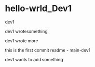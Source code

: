 # hello-wrld_Dev1
dev1

dev1 wrotesomething 

dev1 wrote more

this is the first commit readme - main-dev1

dev1 wants to add something

